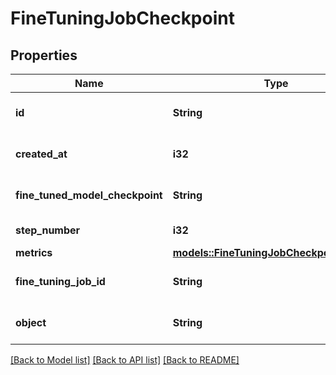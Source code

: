 # FineTuningJobCheckpoint

## Properties

Name | Type | Description | Notes
------------ | ------------- | ------------- | -------------
**id** | **String** | The checkpoint identifier, which can be referenced in the API endpoints. | 
**created_at** | **i32** | The Unix timestamp (in seconds) for when the checkpoint was created. | 
**fine_tuned_model_checkpoint** | **String** | The name of the fine-tuned checkpoint model that is created. | 
**step_number** | **i32** | The step number that the checkpoint was created at. | 
**metrics** | [**models::FineTuningJobCheckpointMetrics**](FineTuningJobCheckpoint_metrics.md) |  | 
**fine_tuning_job_id** | **String** | The name of the fine-tuning job that this checkpoint was created from. | 
**object** | **String** | The object type, which is always \"fine_tuning.job.checkpoint\". | 

[[Back to Model list]](../README.md#documentation-for-models) [[Back to API list]](../README.md#documentation-for-api-endpoints) [[Back to README]](../README.md)


